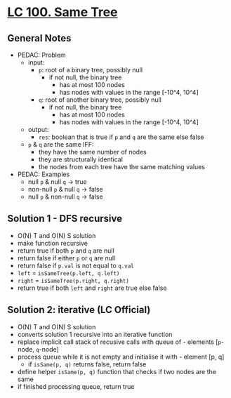 # [LC 100. Same Tree](https://leetcode.com/problems/same-tree/)

## General Notes

- PEDAC: Problem
  - input:
    - `p`: root of a binary tree, possibly null
      - if not null, the binary tree
        - has at most 100 nodes
        - has nodes with values in the range \[-10^4, 10^4]
    - `q`: root of another binary tree, possibly null
      - if not null, the binary tree
        - has at most 100 nodes
        - has nodes with values in the range \[-10^4, 10^4]
  - output:
    - `res`: boolean that is true if `p` and `q` are the same else false
  - `p` & `q` are the same IFF:
    - they have the same number of nodes
    - they are structurally identical
    - the nodes from each tree have the same matching values
- PEDAC: Examples
  - null `p` & null `q` -> true
  - non-null `p` & null `q` -> false
  - null `p` & non-null `q` -> false

## Solution 1 - DFS recursive

- O(N) T and O(N) S solution
- make function recursive
- return true if both `p` and `q` are null
- return false if either `p` or `q` are null
- return false if `p.val` is not equal to `q.val`
- `left` = `isSameTree(p.left, q.left)`
- `right` = `isSameTree(p.right, q.right)`
- return true if both `left` and `right` are true else false

## Solution 2: iterative (LC Official)

- O(N) T and O(N) S solution
- converts solution 1 recursive into an iterative function
- replace implicit call stack of recusive calls with queue of - elements [`p`-node, `q`-node]
- process queue while it is not empty and initialise it with - element [p, q]
  - if `isSame(p, q)` returns false, return false
- define helper `isSame(p, q)` function that checks if two nodes are the same
- if finished processing queue, return true
